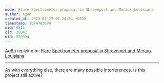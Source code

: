 ```yaml
---
node: Flare Spectrometer proposal in Shreveport and Meraux Louisiana
author: Ag8n
created_at: 2023-01-27 01:24:54 +0000
timestamp: 1674782694
nid: 9815
cid: 30842
uid: 520994
---
```




[Ag8n](../profile/Ag8n) replying to: [Flare Spectrometer proposal in Shreveport and Meraux Louisiana](../notes/AndyZ/11-22-2013/flare-spectrometer-proposal-in-shreveport-and-meraux-louisiana)

----
As with everything else, there are many possible interferences.  Is this project still active?
